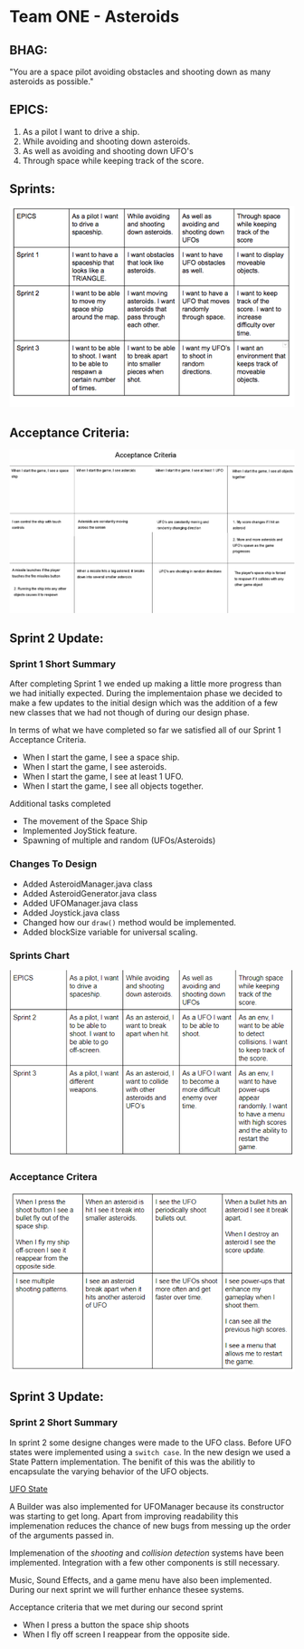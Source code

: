 # Team ONE - Asteroids

## BHAG:
"You are a space pilot avoiding obstacles and shooting down as many asteroids
as possible."

## EPICS:
1) As a pilot I want to drive a ship.
2) While avoiding and shooting down asteroids.
3) As well as avoiding and shooting down UFO's
4) Through space while keeping track of the score.


## Sprints:
![Sprints Chart](https://github.com/ecs160ss12019/One/blob/master/Chart.png) 

## Acceptance Criteria:
![Acceptance Criteria Chart](https://github.com/ecs160ss12019/One/blob/master/acceptance-criteria.png)  

## Sprint 2 Update:

### Sprint 1 Short Summary
After completing Sprint 1 we ended up making a little more progress than we had
initially expected. During the implementaion phase we decided to make a few 
updates to the initial design which was the addition of a few new classes that 
we had not though of during our design phase.

In terms of what we have completed so far we satisfied all of our Sprint 1 
Acceptance Criteria.  

* When I start the game, I see a space ship.
* When I start the game, I see asteroids.
* When I start the game, I see at least 1 UFO.
* When I start the game, I see all objects together.

Additional tasks completed

* The movement of the Space Ship
* Implemented JoyStick feature.
* Spawning of multiple and random (UFOs/Asteroids)


### Changes To Design
* Added AsteroidManager.java class
* Added AsteroidGenerator.java class
* Added UFOManager.java class
* Added Joystick.java class
* Changed how our `draw()` method would be implemented.
* Added blockSize variable for universal scaling.

### Sprints Chart
![Sprints Chart 2](https://github.com/ecs160ss12019/One/blob/master/Chart_Sprint2.PNG)

### Acceptance Critera
![Acceptance Criteria Chart 2](https://github.com/ecs160ss12019/One/blob/master/acceptance-criteria2.png)


## Sprint 3 Update: 

### Sprint 2 Short Summary
In sprint 2 some designe changes were made to the UFO class. Before UFO states
were implemented using a `switch case`. In the new design we used a State
Pattern implementation. The benifit of this was the abilitly to encapsulate the
varying behavior of the UFO objects.

[UFO State](https://github.com/ecs160ss12019/One/blob/master/UFOStateDiagram.pdf)

A Builder was also implemented for UFOManager because its constructor was
starting to get long. Apart from improving readability this implemenation
reduces the chance of new bugs from messing up the order of the arguments passed
in.

Implemenation of the *shooting* and *collision detection* systems have been
implemented. Integration with a few other components is still necessary.

Music, Sound Effects, and a game menu have also been implemented. During our
next sprint we will further enhance thesee systems.


Acceptance criteria that we met during our second sprint
* When I press a button the space ship shoots
* When I fly off screen I reappear from the opposite side.


